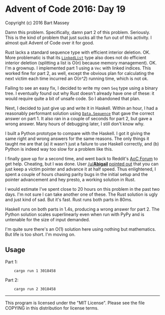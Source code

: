 # Advent of Code 2016: Day 19
Copyright (c) 2016 Bart Massey

Damn this problem. Specifically, damn part 2 of this
problem. Seriously. This is the kind of problem that just
sucks all the fun out of this activity. I almost quit Advent
of Code over it for good.

Rust lacks a standard sequence type with efficient interior
deletion. OK. More problematic is that its
[`LinkedList`](http://doc.rust-lang.org/std/collections/struct.LinkedList.html)
type also does not do efficient interior deletion (splitting
a list is O(*n*) because memory management). OK. I'm a
grownup. I implemented part 1 using a `Vec` with linked
indices. This worked fine for part 2, as well, except the
obvious plan for calculating the next victim each time
incurred an O(*n^2*) running time, which is not ok.

Failing to see an easy fix, I decided to write my own `Seq`
type using a binary tree. I eventually found out why Rust
doesn't already have one of these: it would require quite a
bit of unsafe code. So I abandoned that plan.

Next, I decided to just give up and write it in
Haskell. Within an hour, I had a reasonably performant
solution using
[`Data.Sequence`](http://hackage.haskell.org/package/containers-0.5.9.1/docs/Data-Sequence.html)
that gave the correct answer on part 1.  It also ran in a
couple of seconds for part 2, but gave a wrong answer. Many
hours of debugging later, I still don't know why.

I built a Python prototype to compare with the Haskell. I
got it giving the same right and wrong answers for the same
reasons. The only things it taught me are that (a) it wasn't
just a failure to use Haskell correctly, and (b) Python is
indeed way too slow for a problem like this.

I finally gave up for a second time, and went back to
Reddit's [AoC Forum](http://www.reddit.com/r/adventofcode/)
to get help. Cheating, but I was done.
User
[/u/__Abigail__](https://www.reddit.com/user/__Abigail__)
[pointed out](https://www.reddit.com/r/adventofcode/comments/5j8e97/2016_day_19_part_2c_feels_like_im_waiting_for/dbe7hgs/)
that you can just keep a victim pointer and advance it at
half speed. Thus enlightened, I spent a couple of hours
chasing parity bugs in the initial setup and the pointer
advancement and hey presto, a working solution in Rust.

I would estimate I've spent close to 20 hours on this
problem in the past two days. I'm not sure I can take
another one of these. The Rust solution is ugly and just
kind of sad. But it's fast. Rust runs both parts in 80ms.

Haskell runs on both parts in 1.4s, producing a wrong answer
for part 2.  The Python solution scales superlinearly even
when run with PyPy and is untenable for the size of input
demanded.

I'm quite sure there's an O(1) solution here using nothing
but mathematics. But life is too short. I'm moving on.

## Usage

Part 1:

        cargo run 1 3018458

Part 2:

        cargo run 2 3018458

---

This program is licensed under the "MIT License".
Please see the file COPYING in this distribution
for license terms.
